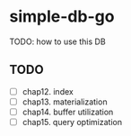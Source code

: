 # simple-db-go

TODO: how to use this DB

## TODO

- [ ] chap12. index
- [ ] chap13. materialization
- [ ] chap14. buffer utilization
- [ ] chap15. query optimization

